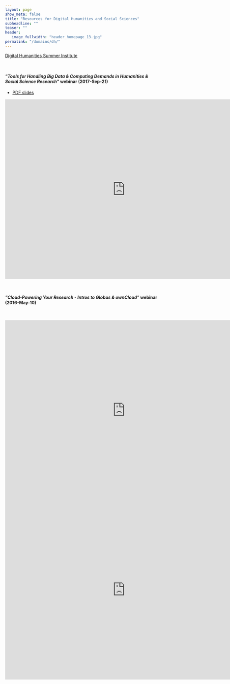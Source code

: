 ```yaml
---
layout: page
show_meta: false
title: "Resources for Digital Humanities and Social Sciences"
subheadline: ""
teaser: ""
header:
   image_fullwidth: "header_homepage_13.jpg"
permalink: "/domains/dh/"
---
```


<!-- 1. Open `_config.yml` and work it through, it's well documented -->
<!-- 1. [Read the documentation][1] to check out all features of *Feeling Responsive*. -->
<!--  [1]: {{ site.url }}{{ site.baseurl }}/documentation/ -->

[Digital Humanities Summer Institute](http://www.dhsi.org)

&nbsp;

#### *"Tools for Handling Big Data & Computing Demands in Humanities & Social Science Research"* webinar (2017-Sep-21)

* [PDF slides](https://www.westgrid.ca/files/Compute%20Canada%20Tools%20for%20Humanities%20and%20Social%20Sciences_Sep21.2017.pdf)

<div class="flex-video">
	<iframe width="780" height="585" src="https://www.youtube.com/embed/5p201-BcVLo" frameborder="0"
	allow="autoplay; encrypted-media" allowfullscreen></iframe>
</div>

&nbsp;

#### *"Cloud-Powering Your Research - Intros to Globus & ownCloud"* webinar (2016-May-10)

&nbsp;

<div class="flex-video">
	<iframe width="780" height="585" src="https://www.youtube.com/embed/szPNNySx_Hk" frameborder="0"
	allow="autoplay; encrypted-media" allowfullscreen></iframe>
</div>

<div class="flex-video">
	<iframe width="780" height="585" src="https://www.youtube.com/embed/hrGR1HFvpfQ" frameborder="0"
	allow="autoplay; encrypted-media" allowfullscreen></iframe>
</div>

&nbsp;

